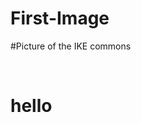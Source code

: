 # First-Image
#Picture of the IKE commons
<script src='//vizor.io/static/scripts/vizor-360-embed.js' data-vizorurl='//vizor.io/embed/jandji22/ike'></script>
<br>
<h1> hello </h1>
